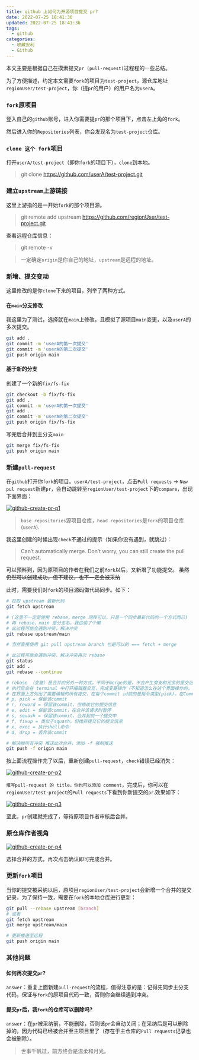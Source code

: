 ```yaml
---
title: github 上如何为开源项目提交 pr?
date: 2022-07-25 18:41:36
updated: 2022-07-25 18:41:36
tags:
  - github
categories:
  - 收藏安利
  - Github
---
```


本文主要是根据自己在摸索提交`pr (pull-request)`过程程的一些总结。

为了方便描述，约定本文需要`fork`的项目为`test-project`，源仓库地址`regionUser/test-project`，你（提`pr`的用户）的用户名为`userA`。

<!-- more -->

### `fork`原项目

登入自己的`github`账号，进入你需要提`pr`的那个项目下，点击左上角的`fork`。

然后进入你的`Repositories`列表，你会发现名为`test-project`仓库。

### `clone 这个 fork`项目

打开`userA/test-project`（即你`fork`的项目下），`clone`到本地。

> git clone https://github.com/userA/test-project.git

### 建立`upstream`上游链接

这里上游指的是一开始`fork`的那个项目源。

> git remote add upstream https://github.com/regionUser/test-project.git

查看远程仓库信息：

> git remote -v

<div class="error">

> 一定确定`origin`是你自己的地址，`upstream`是远程的地址。

</div>

### 新增、提交变动

这里修改的是你`clone`下来的项目，列举了两种方式。

#### 在`main`分支修改

我这里为了测试，选择就在`main`上修改，且模拟了源项目`main`变更，以及`userA`的多次提交。

```bash
git add .
git commit -m 'userA的第一次提交'
git commit -m 'userA的第二次提交'
git push origin main
```

#### 基于新的分支

创建了一个新的`fix/fs-fix`

```bash
git checkout -b fix/fs-fix
git add .
git commit -m 'userA的第一次提交'
git add .
git commit -m 'userA的第二次提交'
git push origin fix/fs-fix
```

写完后合并到主分支`main`

```bash
git merge fix/fs-fix
git push origin main
```

### 新建`pull-request`

在`github`打开你`fork`的项目。`userA/test-project`，点击`Pull requests` -> `New pul request`新建`pr`，会自动跳转至`regionUser/test-project`下的`compare`，出现下面界面：

[![github-create-pr-p1](/images/posts/github-create-pr/p1.png)](/images/posts/github-create-pr/p1.png)

> `base repositories`源项目仓库，`head repositories`是`fork`的项目仓库(`userA`).

我这里创建的时候出现`check`不通过的提示（如果你没有遇到，就跳过）：

> Can’t automatically merge. Don’t worry, you can still create the pull request.

可以预料到，因为原项目的作者在我们之前`fork`以后，又新增了功能提交。 ~~虽然仍然可以创建成功，但不建议，也不一定会被采纳~~

此时，需要我们对`fork`的项目源码做代码同步。如下：

```bash
# 拉取 upstream 最新代码
git fetch upstream

# (这里不一定是使用 rebase，merge 同样可以，只是一个同步最新代码的一个方式而已)
# 再 rebase，main 是分支名，我这偷了个懒
# 此过程可能会遇到冲突，解决冲突
git rebase upstream/main

# 当然直接使用 git pull upstream branch 也是可以的 === fetch + merge

# 此过程可能会遇到冲突，解决冲突再次 rebase
git status
git add .
git rebase --continue

# rebase （变基）是合并的另外一种方式，不同于merge的是，不会产生旁支和冗余的提交记录。
# 执行后会在 terminal 中打开编辑器交互，完成变基操作（不知道怎么在这个界面操作的，可以看我的另外一篇文章'vi 编辑器学习'）
# 在界面上方列出了需要编辑的所有提交，在每个commit id前的是指令类型(pick)，在Commands中有相关的指令说明。
# p, pick = 保留该commit
# r, reword = 保留该commit，但修改它的提交信息
# e, edit = 保留该commit，在合并该请求时暂停
# s, squash = 保留该commit，合并到前一个提交中
# f, fixup = 类似于squash，但抛弃提交它的提交信息
# x, exec = 执行shell命令
# d, drop = 丢弃该commit

# 解决掉所有冲突 推送此次合并，添加 -f 强制推送
git push -f origin main
```

按上面流程操作完了以后，重新创建`pull-request`，`check`错误已经消失：

[![github-create-pr-p2](/images/posts/github-create-pr/p2.png)](/images/posts/github-create-pr/p2.png)

`填写pull-request 的 title，你也可以添加 comment`，完成后，你可以在`regionUser/test-project`的`Pull requests`下看到你新提交的`pr`.效果如下：

[![github-create-pr-p3](/images/posts/github-create-pr/p3.png)](/images/posts/github-create-pr/p3.png)

至此，`pr`创建就完成了，等待原项目作者审核后合并。

### 原仓库作者视角

[![github-create-pr-p4](/images/posts/github-create-pr/p4.png)](/images/posts/github-create-pr/p4.png)

选择合并的方式，再次点击确认即可完成合并。

### 更新`fork`项目

当你的提交被采纳以后，原项目`regionUser/test-project`会新增一个合并的提交记录，为了保持一致，需要在`fork`的本地仓库进行更新：

```bash
git pull --rebase upstream [branch]
# 或者
git fetch upstream
git merge upstream/main

# 更新推送至远程
git push origin main
```

### 其他问题

#### 如何再次提交`pr`?

`answer`：重复上面新建`pull-request`的流程，值得注意的是：记得先同步主分支代码，保证与`fork`的原项目代码一致，否则你会继续遇到冲突。

#### 提交`pr`后，我`fork`的仓库可以删除吗?

`answer`：在`pr`被采纳前，不能删除，否则该`pr`会自动关闭；在采纳后是可以删除掉的，因为代码已经被合并至主项目里了（存在于主仓库的`Pull requests`记录也会被删除）。

<div class="success">

> 世事千帆过，前方终会是温柔和月光。

</div>
